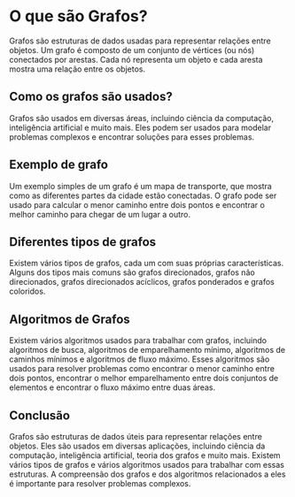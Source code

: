 <div>
    <h1>O que são Grafos?</h1>
    <p>
        Grafos são estruturas de dados usadas para representar relações entre objetos. Um grafo é composto de um conjunto de vértices (ou nós) conectados por arestas. Cada nó representa um objeto e cada aresta mostra uma relação entre os objetos.
    </p>
    <h2>Como os grafos são usados?</h2>
    <p>
        Grafos são usados em diversas áreas, incluindo ciência da computação, inteligência artificial e muito mais. Eles podem ser usados para modelar problemas complexos e encontrar soluções para esses problemas.
    </p>
</div>

<div>
    <h2>Exemplo de grafo</h2>
    <p>
        Um exemplo simples de um grafo é um mapa de transporte, que mostra como as diferentes partes da cidade estão conectadas. O grafo pode ser usado para calcular o menor caminho entre dois pontos e encontrar o melhor caminho para chegar de um lugar a outro.
    </p>
    <h2>Diferentes tipos de grafos</h2>
    <p>
        Existem vários tipos de grafos, cada um com suas próprias características. Alguns dos tipos mais comuns são grafos direcionados, grafos não direcionados, grafos direcionados acíclicos, grafos ponderados e grafos coloridos.
    </p>
    <h2>Algoritmos de Grafos</h2>
    <p>

<div>
    <p>
        Existem vários algoritmos usados para trabalhar com grafos, incluindo algoritmos de busca, algoritmos de emparelhamento mínimo, algoritmos de caminhos mínimos e algoritmos de fluxo máximo. Esses algoritmos são usados para resolver problemas como encontrar o menor caminho entre dois pontos, encontrar o melhor emparelhamento entre dois conjuntos de elementos e encontrar o fluxo máximo entre duas áreas.
    </p>
    <h2>Conclusão</h2>
    <p>
        Grafos são estruturas de dados úteis para representar relações entre objetos. Eles são usados em diversas aplicações, incluindo ciência da computação, inteligência artificial, teoria dos grafos e muito mais. Existem vários tipos de grafos e vários algoritmos usados para trabalhar com essas estruturas. A compreensão dos grafos e dos algoritmos relacionados a eles é importante para resolver problemas complexos.
    </p>
</div>
